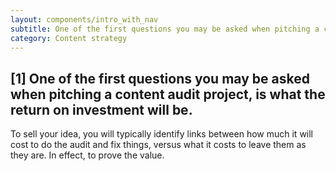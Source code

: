 ```yaml
---
layout: components/intro_with_nav
subtitle: One of the first questions you may be asked when pitching a content audit project, is what the return on investment will be.
category: Content strategy
---
```


## [1] One of the first questions you may be asked when pitching a content audit project, is what the return on investment will be.

To sell your idea, you will typically identify links between how much it will cost to do the audit and fix things, versus what it costs to leave them as they are. In effect, to prove the value.
